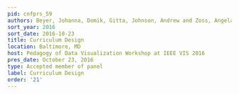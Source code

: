 ```yaml
---
pid: cnfprs_59
authors: Beyer, Johanna, Domik, Gitta, Johnson, Andrew and Zoss, Angela M.
sort_year: 2016
sort_date: 2016-10-23
title: Curriculum Design
location: Baltimore, MD
host: Pedagogy of Data Visualization Workshop at IEEE VIS 2016
pres_date: October 23, 2016
type: Accepted member of panel
label: Curriculum Design
order: '21'
---
```

